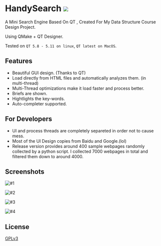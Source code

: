 # HandySearch [![](https://travis-ci.org/yxwangcs/handysearch.svg?branch=master)](https://www.travis-ci.org/yxwangcs/handysearch)

A Mini Search Engine Based On QT , Created For My Data Structure Course Design Project.

Using QMake + QT Designer.

Tested on `QT 5.8 - 5.11 on linux`, `QT latest on MacOS`. 

## Features
* Beautiful GUI design. (Thanks to QT)
* Load directly from HTML files and automatically analyzes them. (in multi-thread)
* Multi-Thread optimizations make it load faster and process better.
* Briefs are shown.
* Hightlights the key-words.
* Auto-completer supported.

## For Developers
* UI and process threads are completely separeted in order not to cause mess.
* Most of the UI Design copies from Baidu and Google.(lol)
* Release version provides around 400 sample webpages randomly collected by a python script. I collected 7000 webpages in total and filtered them down to around 4000.

## Screenshots

![#1](https://github.com/yxwangcs/handysearch/raw/master/Screenshots/1.png)

![#2](https://github.com/yxwangcs/handysearch/raw/master/Screenshots/2.png)

![#3](https://github.com/yxwangcs/handysearch/raw/master/Screenshots/3.png)

![#4](https://github.com/yxwangcs/handysearch/raw/master/Screenshots/4.png)

## License
[GPLv3](https://github.com/yxwangcs/handysearch/blob/master/LICENSE)
